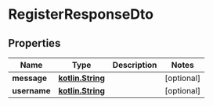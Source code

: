 # RegisterResponseDto

## Properties
Name | Type | Description | Notes
------------ | ------------- | ------------- | -------------
**message** | [**kotlin.String**](.md) |  |  [optional]
**username** | [**kotlin.String**](.md) |  |  [optional]
